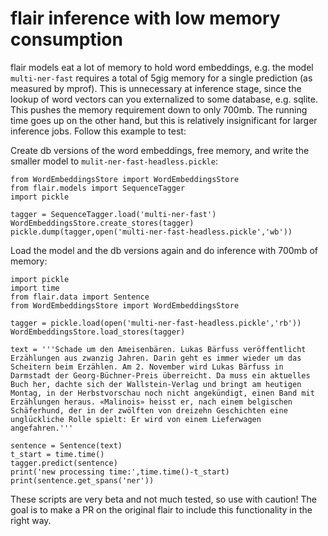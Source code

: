 # flair inference with low memory consumption

flair models eat a lot of memory to hold word embeddings, e.g. the model `multi-ner-fast` requires a total of 5gig memory for a single prediction (as measured by mprof). This is unnecessary at inference stage, since the lookup of word vectors can you externalized to some database, e.g. sqlite. This pushes the memory requirement down to only 700mb. The running time goes up on the other hand, but this is relatively insignificant for larger inference jobs. Follow this example to test:

Create db versions of the word embeddings, free memory, and write the smaller model to `mulit-ner-fast-headless.pickle`:

```
from WordEmbeddingsStore import WordEmbeddingsStore
from flair.models import SequenceTagger
import pickle

tagger = SequenceTagger.load('multi-ner-fast')
WordEmbeddingsStore.create_stores(tagger)
pickle.dump(tagger,open('multi-ner-fast-headless.pickle','wb'))

```

Load the model and the db versions again and do inference with 700mb of memory:

```
import pickle
import time
from flair.data import Sentence
from WordEmbeddingsStore import WordEmbeddingsStore

tagger = pickle.load(open('multi-ner-fast-headless.pickle','rb'))
WordEmbeddingsStore.load_stores(tagger)

text = '''Schade um den Ameisenbären. Lukas Bärfuss veröffentlicht Erzählungen aus zwanzig Jahren. Darin geht es immer wieder um das Scheitern beim Erzählen. Am 2. November wird Lukas Bärfuss in Darmstadt der Georg-Büchner-Preis überreicht. Da muss ein aktuelles Buch her, dachte sich der Wallstein-Verlag und bringt am heutigen Montag, in der Herbstvorschau noch nicht angekündigt, einen Band mit Erzählungen heraus. «Malinois» heisst er, nach einem belgischen Schäferhund, der in der zwölften von dreizehn Geschichten eine unglückliche Rolle spielt: Er wird von einem Lieferwagen angefahren.'''

sentence = Sentence(text)
t_start = time.time()
tagger.predict(sentence)
print('new processing time:',time.time()-t_start)
print(sentence.get_spans('ner'))
```

These scripts are very beta and not much tested, so use with caution! The goal is to make a PR on the original flair to include this functionality in the right way.
